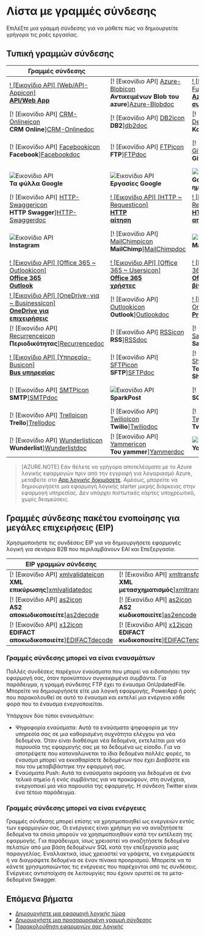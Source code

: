 <properties
    pageTitle="Λίστα των διαχειριζόμενων Microsoft γραμμές σύνδεσης για χρήση σε εφαρμογές της Microsoft Azure λογικής | Microsoft Azure εφαρμογής υπηρεσίας | Microsoft Azure"
    description="Λάβετε μια πλήρη λίστα με τις συνδέσεις διαχείριση της Microsoft, μπορείτε να χρησιμοποιήσετε για να δημιουργήσετε εφαρμογές λογικής στο Azure εφαρμογής υπηρεσίας"
    services="logic-apps"
    documentationCenter=""
    authors="MSFTMAN"
    manager="erikre"
    editor=""
    tags="connectors"/>

<tags
    ms.service="logic-apps"
    ms.workload="integration"
    ms.tgt_pltfrm="na"
    ms.devlang="na"
    ms.topic="get-started-article"
    ms.date="09/20/2016"
    ms.author="deonhe"/>

# <a name="list-of-connectors"></a>Λίστα με γραμμές σύνδεσης

Επιλέξτε μια γραμμή σύνδεσης για να μάθετε πώς να δημιουργείτε γρήγορα τις ροές εργασίας.

## <a name="standard-connectors"></a>Τυπική γραμμών σύνδεσης

|Γραμμές σύνδεσης||||
|-----------|-----------|-----------|-----------|
|[! [Εικονίδιο API] [Web/API-Appicon] <br/> **API/Web App**][API/Web-Appdoc]|[! [Εικονίδιο API] [Azure-Blobicon] <br/> **Αντικειμένων Blob του azure**][Azure-Blobdoc]|[! [Εικονίδιο API] [Azure ~ Functionsicon] <br/> **Azure<br/>συναρτήσεις**][Azure~Functionsdoc]|[! [Εικονίδιο API] [Boxicon] <br/>**Box**][Boxdoc]|
|[! [Εικονίδιο API] [CRM-Onlineicon] <br/> **CRM Online**][CRM-Onlinedoc]|[! [Εικονίδιο API] [DB2icon] <br/>**DB2**][db2doc]|[! [Εικονίδιο API] [Delayicon] <br/> **Καθυστέρηση**][Delaydoc]|[! [Εικονίδιο API] [Dropboxicon] <br/> **Dropbox**][Dropboxdoc]|
|[! [Εικονίδιο API] [Facebookicon] <br/> **Facebook**][Facebookdoc]|[! [Εικονίδιο API] [FTPicon] <br/>**FTP**][FTPdoc]|[! [Εικονίδιο API] [GitHubicon] <br/> **GitHub**][GitHubdoc]|[! [Εικονίδιο API] [Google-Driveicon] <br/> **Google Drive**][Google-Drivedoc]|
|![Εικονίδιο API][Google-Sheetsicon]<br/>**Τα φύλλα Google**|![Εικονίδιο API][Google-Tasksicon]<br/>**Εργασίες Google**|![Εικονίδιο API][Google~Calendaricon]<br/>**Google<br/>ημερολογίου**|[! [Εικονίδιο API] [HTTPicon] <br/>**HTTP**][HTTPdoc]|
|[! [Εικονίδιο API] [HTTP-Swaggericon] <br/> **HTTP Swagger**][HTTP-Swaggerdoc]|[! [Εικονίδιο API] [HTTP ~ Requesticon] <br/> **HTTP<br/>αίτηση**][HTTP~Requestdoc]|[! [Εικονίδιο API] [HTTP ~ Responseicon] <br/> **HTTP<br/>απόκρισης**][HTTP~Responsedoc]|[! [Εικονίδιο API] [Informixicon] <br/> **Informix**][informixdoc]|
|![Εικονίδιο API][Instagramicon]<br/>**Instagram**|[! [Εικονίδιο API] [MailChimpicon] <br/> **MailChimp**][MailChimpdoc]|![Εικονίδιο API][Mandrillicon]<br/>**Mandrill**|[! [Εικονίδιο API] [Ένθετες ~ λογικής Appicon] <br/> **Ένθετες<br/>εφαρμογή λογικής**][Nested~Logic-Appdoc]|
|[! [Εικονίδιο API] [Office 365 ~ Outlookicon] <br/> **Office 365<br/>Outlook**][Office-365~Outlookdoc]|[! [Εικονίδιο API] [Office 365 ~ Usersicon] <br/> **Office 365<br/>χρήστες**][Office-365~Usersdoc]|[! [Εικονίδιο API] [Office 365 ~ Videoicon] <br/> **Office 365<br/>βίντεο**][Office-365~Videodoc]|[! [Εικονίδιο API] [OneDriveicon] <br/> **OneDrive**][OneDrivedoc]|
|[! [Εικονίδιο API] [OneDrive-για ~ Businessicon] <br/> **OneDrive για<br/>επιχειρήσεις**][OneDrive-for~Businessdoc]|[! [Εικονίδιο API] [Outlookicon] <br/> **Outlook**][Outlookdoc]|[! [Εικονίδιο API] [Έργου-Onlineicon] <br/> **Project Online**][Project-Onlinedoc]|[! [Εικονίδιο API] [Queryicon] <br/> **Ερωτήματος**][Querydoc]|
|[! [Εικονίδιο API] [Recurrenceicon] <br/> **Περιοδικότητας**][Recurrencedoc]|[! [Εικονίδιο API] [RSSicon] <br/>**RSS**][RSSdoc]|[! [Εικονίδιο API] [Salesforceicon] <br/> **Salesforce**][Salesforcedoc]|[! [Εικονίδιο API] [SendGridicon] <br/> **SendGrid**][SendGriddoc]|
|[! [Εικονίδιο API] [Υπηρεσία-Busicon] <br/> **Bus υπηρεσίας**][Service-Busdoc]|[! [Εικονίδιο API] [SFTPicon] <br/>**SFTP**][SFTPdoc]|[! [Εικονίδιο API] [SharePointicon] <br/> **Του SharePoint**][SharePointdoc]|[! [Εικονίδιο API] [Slackicon] <br/> **Αδράνεια**][Slackdoc]|
|[! [Εικονίδιο API] [SMTPicon] <br/>**SMTP**][SMTPdoc]|![Εικονίδιο API][SparkPosticon]<br/>**SparkPost**|[! [Εικονίδιο API] [SQLicon] <br/>**SQL**][SQLdoc]|[! [Εικονίδιο API] [Translatoricon] <br/> **Μεταφραστή**][Translatordoc]|
|[! [Εικονίδιο API] [Trelloicon] <br/> **Trello**][Trellodoc]|[! [Εικονίδιο API] [Twilioicon] <br/> **Twilio**][Twiliodoc]|[! [Εικονίδιο API] [Twittericon] <br/> **Twitter**][Twitterdoc]|[! [Εικονίδιο API] [Webhookicon] <br/> **Webhook**][Webhookdoc]|
|[! [Εικονίδιο API] [Wunderlisticon] <br/> **Wunderlist**][Wunderlistdoc]|[! [Εικονίδιο API] [Yammericon] <br/> **Του yammer**][Yammerdoc]|![Εικονίδιο API][YouTubeicon]<br/>**YouTube**||

> [AZURE.NOTE] Εάν θέλετε να γρήγορα αποτελέσματα με το Azure λογικής εφαρμογών πριν από την εγγραφή για λογαριασμό Azure, μεταβείτε στο [App λογικής δοκιμάσετε](https://tryappservice.azure.com/?appservice=logic). Αμέσως, μπορείτε να δημιουργήσετε μια εφαρμογή λογικής starter μικρής διάρκειας στην εφαρμογή υπηρεσίας. Δεν υπάρχει πιστωτικές κάρτες υποχρεωτικό, χωρίς δεσμεύσεις.

## <a name="enterprise-integration-pack-eip-connectors"></a>Γραμμές σύνδεσης πακέτου ενοποίησης για μεγάλες επιχειρήσεις (EIP)
Χρησιμοποιήστε τις συνδέσεις EIP για να δημιουργήσετε εφαρμογές λογική για σενάρια B2B που περιλαμβάνουν EAI και Επεξεργασία.  
 
|EIP γραμμών σύνδεσης ||||
|-----------|-----------|-----------|-----------|
|[! [Εικονίδιο API] [xmlvalidateicon] <br/> **XML <br/>επικύρωσης**][xmlvalidatedoc]|[! [Εικονίδιο API] [xmltransformicon] <br/> **XML<br/> μετασχηματισμός**][xmltransformdoc]|[! [Εικονίδιο API] [flatfileicon] <br/> **Επίπεδο αρχείο</br>κωδικοποιείτε**][flatfiledoc]|[! [Εικονίδιο API] [flatfiledecodeicon] <br/> **Επίπεδο αρχείο</br>αποκωδικοποιείτε**][flatfiledecodedoc]|
|[! [Εικονίδιο API] [as2icon] <br/> **AS2</br>αποκωδικοποιείτε**][as2decode]|[! [Εικονίδιο API] [as2icon] <br/> **AS2</br>κωδικοποιείτε**][as2encode]|[! [Εικονίδιο API] [x12icon] <br/> **X12</br>αποκωδικοποιείτε**][x12decode]|[! [Εικονίδιο API] [x12icon] <br/> **X12</br>κωδικοποιείτε**][x12encode]|
|[! [Εικονίδιο API] [x12icon] <br/> **EDIFACT</br>αποκωδικοποιείτε**][EDIFACTdecode]|[! [Εικονίδιο API] [x12icon] <br/> **EDIFACT</br>κωδικοποιείτε**][EDIFACTencode]||||

<!-- TODO: Add Functions, App Service, and Nested Workflow Icons -->
### <a name="connectors-can-be-triggers"></a>Γραμμές σύνδεσης μπορεί να είναι εναυσμάτων
Πολλές συνδέσεις παρέχουν εναύσματα που μπορεί να ειδοποιήσει την εφαρμογή σας, όταν προκύπτουν συγκεκριμένα συμβάντα. Για παράδειγμα, η γραμμή σύνδεσης FTP έχει το έναυσμα OnUpdatedFile. Μπορείτε να δημιουργήσετε είτε μια λογική εφαρμογής, PowerApp ή ροής που παρακολουθεί σε αυτό το έναυσμα και εκτελεί μια ενέργεια κάθε φορά που το έναυσμα ενεργοποιείται.

Υπάρχουν δύο τύποι εναυσμάτων:  

* Ψηφοφορία εναύσματα: Αυτά τα εναύσματα ψηφοφορία με την υπηρεσία σας σε μια καθορισμένη συχνότητα ελέγχου για νέα δεδομένα. Όταν είναι διαθέσιμα νέα δεδομένα, εκτελείται μια νέα παρουσία της εφαρμογής σας με τα δεδομένα ως είσοδο. Για να αποτρέψετε που καταναλώνεται τα ίδια δεδομένα πολλές φορές, το έναυσμα μπορεί να εκκαθαρίσετε δεδομένων που έχει Διαβάστε και που του μεταβιβάστηκε την εφαρμογή σας.
* Εναύσματα Push: Αυτά τα εναύσματα ακρόαση για δεδομένα σε ένα τελικό σημείο ή ενός συμβάντος για να προκύψουν, στη συνέχεια, ενεργοποιεί μια νέα παρουσία της εφαρμογής. Η σύνδεση Twitter είναι ένα τέτοιο παράδειγμα.

### <a name="connectors-can-be-actions"></a>Γραμμές σύνδεσης μπορεί να είναι ενέργειες
Γραμμές σύνδεσης μπορεί επίσης να χρησιμοποιηθεί ως ενεργειών εντός των εφαρμογών σας. Οι ενέργειες είναι χρήσιμη για να αναζητήσετε δεδομένα τα οποία μπορούν να χρησιμοποιηθούν κατά την εκτέλεση της εφαρμογής. Για παράδειγμα, ίσως χρειαστεί να αναζητήσετε δεδομένα πελατών από μια βάση δεδομένων SQL κατά την επεξεργασία μιας παραγγελίας. Εναλλακτικά, ίσως χρειαστεί να γράψετε, να ενημερώσετε ή να διαγράψετε δεδομένα σε έναν πίνακα προορισμού. Μπορείτε να το κάνετε χρησιμοποιώντας τις ενέργειες που παρέχονται από τις συνδέσεις. Ενέργειες αντιστοίχιση σε λειτουργίες που έχουν οριστεί σε τα μετα-δεδομένα Swagger.

## <a name="next-steps"></a>Επόμενα βήματα

- [Δημιουργήστε μια εφαρμογή λογικής τώρα](../app-service-logic/app-service-logic-create-a-logic-app.md)  
- [Δημιουργήστε μια προσαρμοσμένη γραμμή σύνδεσης](../app-service-logic/app-service-logic-create-api-app.md)
- [Παρακολούθηση εφαρμογών σας λογικής](../app-service-logic/app-service-logic-monitor-your-logic-apps.md)

<!--Connectors Documentation-->
[azure-blobdoc]: ./connectors-create-api-azureblobstorage.md "Σύνδεση αντικειμένων blob του Azure για να διαχειριστείτε τα αρχεία σας κοντέινερ αντικειμένων blob."
[boxDoc]: ./connectors-create-api-box.md "Συνδέεται με το πλαίσιο και να κάνετε αποστολή, λήψη, διαγραφή, λίστας και περισσότερες εργασίες αρχείων."
[crm-onlinedoc]: ./connectors-create-api-crmonline.md "Σύνδεση στο Dynamics CRM Online και κάντε περισσότερα με τα δεδομένα σας CRM Online."
[db2doc]: ./connectors-create-api-db2.md "Σύνδεση με IBM DB2 στο cloud ή εσωτερικής εγκατάστασης για να ενημερώσετε μια γραμμή, γρήγορα έναν πίνακα και πολλά άλλα."
[dropboxdoc]: ./connectors-create-api-dropbox.md "Συνδεθείτε στο Dropbox και να λάβετε, διαγραφή, λίστας και περισσότερες εργασίες αρχείων."
[facebookdoc]: ./connectors-create-api-facebook.md "Σύνδεση στο Facebook για να καταχωρήσετε μια λωρίδα χρόνου, λάβετε μια τροφοδοσία σελίδας και πολλά άλλα."
[ftpdoc]: ./connectors-create-api-ftp.md "Συνδέεται με ένα FTP / FTPS διακομιστή και κάντε διαφορετική FTP εργασίες, συμπεριλαμβανομένης της αποστολής, λήψης, διαγραφή αρχείων και πολλά άλλα."
[google-drivedoc]: ./connectors-create-api-googledrive.md "Σύνδεση με GoogleDrive και να αλληλεπιδράσετε με τα δεδομένα σας."
[informixdoc]: ./connectors-create-api-informix.md "Σύνδεση με Informix στο cloud ή εσωτερικής εγκατάστασης για να διαβάσετε μια γραμμή, λίστες τους πίνακες και άλλα."
[translatordoc]: ./connectors-create-api-microsofttranslator.md
[office-365~outlookdoc]: ./connectors-create-api-office365-outlook.md "Η γραμμή σύνδεσης του Office 365 μπορούν να στείλετε και λαμβάνουν μηνύματα ηλεκτρονικού ταχυδρομείου διαχειρίζονται το ημερολόγιό σας και διαχειριστείτε τις επαφές σας χρησιμοποιώντας το λογαριασμό σας Office 365."
[office-365~usersdoc]: ./connectors-create-api-office365-users.md
[office-365~videodoc]: ./connectors-create-api-office365-video.md
[onedrivedoc]: ./connectors-create-api-onedrive.md "Συνδέεται με το προσωπικό σας OneDrive Microsoft και αποστολή, διαγραφή, λίστα αρχείων και άλλα."
[onedrive-for~businessdoc]: ./connectors-create-api-onedriveforbusiness.md "Συνδέεται με την επιχείρησή σας Microsoft OneDrive και κάνει αποστολή, διαγραφή, παραθέτει τα αρχεία σας και πολλά άλλα."
[outlookdoc]: ./connectors-create-api-outlook.md "Συνδεθείτε στο γραμματοκιβώτιο του Outlook και αποκτήστε πρόσβαση στο ηλεκτρονικό ταχυδρομείο σας και πολλά άλλα."
[project-onlinedoc]: ./connectors-create-api-projectonline.md "Συνδέεται με το Microsoft Project Online."
[rssdoc]: ./connectors-create-api-rss.md "Σύνδεση RSS επιτρέπει στους χρήστες να δημοσιεύσετε και ανάκτηση στοιχείων, τροφοδοσίας. Επίσης, επιτρέπει στους χρήστες να ενεργοποιούν λειτουργίες όταν δημοσιευτεί ένα νέο στοιχείο στην τροφοδοσία."
[salesforcedoc]: ./connectors-create-api-salesforce.md "Συνδεθείτε στο λογαριασμό σας Salesforce και να διαχειριστείτε τους λογαριασμούς, υποψήφιους πελάτες, ευκαιρίες και άλλα."
[sendgriddoc]: ./connectors-create-api-sendgrid.md "Συνδέεται με το Microsoft Project Online."
[service-busdoc]: ./connectors-create-api-servicebus.md "Να στέλνετε μηνύματα από ουρές Bus υπηρεσία και τα θέματα και λήψη μηνυμάτων από ουρές Bus υπηρεσίας και συνδρομών."
[sharepointdoc]: ./connectors-create-api-sharepointonline.md "Συνδέεται με το SharePoint Online για να διαχειριστείτε έγγραφα και στοιχεία λίστας."
[slackdoc]: ./connectors-create-api-slack.md "Σύνδεση σε αδράνεια και δημοσιεύουν μηνύματα στα κανάλια αδράνειας."
[sftpdoc]: ./connectors-create-api-sftp.md "Συνδέεται με SFTP και να αποστείλετε, λήψη, διαγραφή αρχείων και πολλά άλλα."
[githubdoc]: ./connectors-create-api-github.md "Συνδέεται με GitHub και να παρακολουθείτε τα θέματα."
[mailchimpdoc]: ./connectors-create-api-mailchimp.md "Αποστολή ηλεκτρονικού ταχυδρομείου καλύτερα."
[smtpdoc]: ./connectors-create-api-smtp.md "Συνδέεται με ένα διακομιστή SMTP και να στείλετε μηνύματα ηλεκτρονικού ταχυδρομείου με συνημμένα."
[sqldoc]: ./connectors-create-api-sqlazure.md "Συνδέεται με το SQL Azure βάσης δεδομένων. Μπορείτε να δημιουργήσετε, ενημέρωση, να γρήγορα και να διαγράψετε εγγραφές σε έναν πίνακα βάσης δεδομένων SQL."
[trellodoc]: ./connectors-create-api-trello.md "Trello είναι ο τρόπος δωρεάν, ευέλικτες και οπτικές για να οργανώσετε όλα τα στοιχεία με οποιονδήποτε."
[twiliodoc]: ./connectors-create-api-twilio.md "Συνδέεται με Twilio και να αποστολή και λήψη μηνυμάτων, λήψη διαθέσιμων αριθμών, τη διαχείριση των εισερχόμενων αριθμούς τηλεφώνου, και πολλά άλλα."
[twitterdoc]: ./connectors-create-api-twitter.md "Συνδέεται με Twitter και λήψη λωρίδες χρόνου, δημοσίευση tweets και άλλα."
[wunderlistdoc]: ./connectors-create-api-wunderlist.md "Διατήρηση ζωή σας σε συγχρονισμό."
[yammerdoc]: ./connectors-create-api-yammer.md "Συνδέεται με το Yammer για να δημοσιεύσετε μηνύματα και λήψη νέων μηνυμάτων."
[as2doc]: ../app-service-logic/app-service-logic-enterprise-integration-as2.md "Μάθετε σχετικά με την ενοποίηση enterprise AS2."
[x12doc]: ../app-service-logic/app-service-logic-enterprise-integration-x12.md "Μάθετε περισσότερα σχετικά με μεγάλες επιχειρήσεις ενοποίηση X12"
[flatfiledoc]: ../app-service-logic/app-service-logic-enterprise-integration-flatfile.md "Μάθετε σχετικά με το επίπεδο αρχείο ενοποίησης για μεγάλες επιχειρήσεις."
[flatfiledecodedoc]: ../app-service-logic/app-service-logic-enterprise-integration-flatfile.md "Μάθετε σχετικά με το επίπεδο αρχείο ενοποίησης για μεγάλες επιχειρήσεις."
[xmlvalidatedoc]: ../app-service-logic/app-service-logic-enterprise-integration-xml-validation.md "Μάθετε περισσότερα σχετικά με μεγάλες επιχειρήσεις ενοποίηση επικύρωση XML."
[xmltransformdoc]: ../app-service-logic/app-service-logic-enterprise-integration-transform.md "Μάθετε περισσότερα σχετικά με μετασχηματισμούς ενοποίησης για μεγάλες επιχειρήσεις."
[as2decode]: ..//app-service-logic/app-service-logic-enterprise-integration-as2-decode.md "Μάθετε περισσότερα σχετικά με μεγάλες επιχειρήσεις ενοποίηση αποκωδικοποιείτε AS2"
[as2encode]: ..//app-service-logic/app-service-logic-enterprise-integration-as2-encode.md "Μάθετε περισσότερα σχετικά με κωδικοποίηση AS2 ενοποίησης για μεγάλες επιχειρήσεις"
[X12decode]: ..//app-service-logic/app-service-logic-enterprise-integration-X12-decode.md "Μάθετε περισσότερα σχετικά με μεγάλες επιχειρήσεις ενοποίηση X12 αποκωδικοποιείτε"
[X12encode]: ..//app-service-logic/app-service-logic-enterprise-integration-X12-encode.md "Μάθετε περισσότερα σχετικά με την ενοποίηση enterprise X12 κωδικοποίηση"
[EDIFACTdecode]: ..//app-service-logic/app-service-logic-enterprise-integration-EDIFACT-decode.md "Μάθετε περισσότερα σχετικά με αποκωδικοποιείτε EDIFACT ενοποίησης για μεγάλες επιχειρήσεις"
[EDIFACTencode]: ..//app-service-logic/app-service-logic-enterprise-integration-EDIFACT-encode.md "Μάθετε περισσότερα σχετικά με κωδικοποίηση EDIFACT ενοποίησης για μεγάλες επιχειρήσεις"
[httpdoc]: ./connectors-native-http.md "Γραμμή σύνδεσης HTTP για την πραγματοποίηση κλήσεων HTTP."
[http~requestdoc]: ./connectors-native-reqres.md "Ενέργειες αίτησης και απόκρισης."
[http~responsedoc]: ./connectors-native-reqres.md "Ενέργειες αίτησης και απόκρισης."
[delaydoc]: ./connectors-native-delay.md "Μάθετε περισσότερα σχετικά με την ενέργεια καθυστέρηση."
[http-swaggerdoc]: ./connectors-native-http-swagger.md "HTTP + Swagger σύνδεσης για την πραγματοποίηση κλήσεων HTTP."
[querydoc]: ./connectors-native-query.md "Ερώτημα ενέργειας για να επιλέξετε και να φιλτράρετε πίνακες."
[webhookdoc]: ./connectors-native-webhook.md "Η ενέργεια Webhook και έναυσμα για τις εφαρμογές της λογικής."
[azure~functionsdoc]: ../app-service-logic/app-service-logic-azure-functions.md "Ενοποίηση λογικής εφαρμογών με το Azure συναρτήσεις."
[api/web-appdoc]: ../app-service-logic/app-service-logic-custom-hosted-api.md "Ενοποίηση λογικής εφαρμογών με το API εφαρμογών υπηρεσίας."
[nested~logic-appdoc]: ../app-service-logic/app-service-logic-http-endpoint.md "Ενοποίηση λογικής εφαρμογών με μια ένθετη ροή εργασίας."
[recurrencedoc]:  ./connectors-native-recurrence.md "Περιοδικότητα έναυσμα για τις εφαρμογές της λογικής."
[google-sheetsdoc]: ./connectors-create-api-googlesheet.md "Συνδέεται με τα φύλλα Google και να τροποποιήσετε φύλλα."
[google-tasksdoc]: ./connectors-create-api-googletasks.md "Συνδέεται με Google εργασίες και να διαχειριστείτε εργασίες."
[google~calendardoc]: ./connectors-create-api-googlecalendar.md "Συνδέεται με το Ημερολόγιο Google και να διαχειριστείτε ημερολογίου."
[instagramdoc]: ./connectors-create-api-instagram.md "Συνδέεται με Instagram και μπορούν να ενεργοποιούν ή να ασχοληθείτε με συμβάντα."
[mandrilldoc]: ./connectors-create-api-mandrill.md "Συνδέεται με Mandrill και μπορούν να χρησιμοποιηθούν για την επικοινωνία."
[youtubedoc]: ./connectors-create-api-youtube.md "Συνδέεται στο YouTube και να αλληλεπιδράσετε με βίντεο και καναλιών."
[sparkpostdoc]: ./connectors-create-api-sparkpost.md "Συνδέεται με SparkPost και μπορούν να χρησιμοποιηθούν για την επικοινωνία."

<!--Icon references-->
[Azure-Blobicon]: ./media/apis-list/azureblob.png
[Azure~Functionsicon]: ./media/apis-list/function.png
[Boxicon]: ./media/apis-list/box.png
[CRM-Onlineicon]: ./media/apis-list/dynamicscrmonline.png
[DB2icon]: ./media/apis-list/db2.png
[Dropboxicon]: ./media/apis-list/dropbox.png
[Facebookicon]: ./media/apis-list/facebook.png
[FTPicon]: ./media/apis-list/ftp.png
[GitHubicon]: ./media/apis-list/github.png
[Google-Driveicon]: ./media/apis-list/googledrive.png
[Google~Calendaricon]: ./media/apis-list/googlecalendar.png
[Google-Tasksicon]: ./media/apis-list/googletasks.png
[Google-Sheetsicon]: ./media/apis-list/googlesheet.png
[HTTPicon]: ./media/apis-list/http.png
[HTTP~Requesticon]: ./media/apis-list/request.png
[HTTP~Responseicon]: ./media/apis-list/response.png
[Informixicon]: ./media/apis-list/informix.png
[MailChimpicon]: ./media/apis-list/mailchimp.png
[Translatoricon]: ./media/apis-list/microsofttranslator.png
[Office-365~Outlookicon]: ./media/apis-list/office365.png
[Office-365~Usersicon]: ./media/apis-list/office365.png
[Office-365~Videoicon]: ./media/apis-list/sharepointonline.png
[OneDriveicon]: ./media/apis-list/onedrive.png
[OneDrive-for~Businessicon]: ./media/apis-list/onedriveforbusiness.png
[Outlookicon]: ./media/apis-list/outlook.png
[Project-Onlineicon]: ./media/apis-list/projectonline.png
[RSSicon]: ./media/apis-list/rss.png
[Salesforceicon]: ./media/apis-list/salesforce.png
[SendGridicon]: ./media/apis-list/sendgrid.png
[Service-Busicon]: ./media/apis-list/servicebus.png
[SFTPicon]: ./media/apis-list/sftp.png
[SharePointicon]: ./media/apis-list/sharepointonline.png
[Slackicon]: ./media/apis-list/slack.png
[SMTPicon]: ./media/apis-list/smtp.png
[SQLicon]: ./media/apis-list/sql.png
[Trelloicon]: ./media/apis-list/trello.png
[Twilioicon]: ./media/apis-list/twilio.png
[Twittericon]: ./media/apis-list/twitter.png
[Wunderlisticon]: ./media/apis-list/wunderlist.png
[Yammericon]: ./media/apis-list/yammer.png
[Mandrillicon]: ./media/apis-list/mandrill.png
[SparkPosticon]: ./media/apis-list/sparkpost.png
[Instagramicon]: ./media/apis-list/instagram.png
[YouTubeicon]: ./media/apis-list/youtube.png
[Delayicon]: ./media/apis-list/delay.png
[HTTP-Swaggericon]: ./media/apis-list/http_swagger.png
[Queryicon]: ./media/apis-list/query.png
[Webhookicon]: ./media/apis-list/webhook.png
[API/Web-Appicon]: ./media/apis-list/api.png
[Nested~Logic-Appicon]: ./media/apis-list/workflow.png
[Recurrenceicon]: ./media/apis-list/recurrence.png

<!-- EIP Icons -->
[as2icon]: ./media/apis-list/as2new.png
[x12icon]: ./media/apis-list/x12new.png
[flatfileicon]: ./media/apis-list/flatfileencoding.png
[flatfiledecodeicon]: ./media/apis-list/flatfiledecoding.png
[xmlvalidateicon]: ./media/apis-list/xmlvalidation.png
[xmltransformicon]: ./media/apis-list/xsltransform.png
